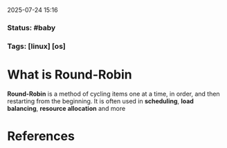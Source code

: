 2025-07-24 15:16

### Status: #baby

### Tags: [linux]  [os]

# What is Round-Robin

**Round-Robin** is a method of cycling items one at a time, in order, and then restarting from the beginning. It is often used in **scheduling**, **load balancing**, **resource allocation** and more










# References









